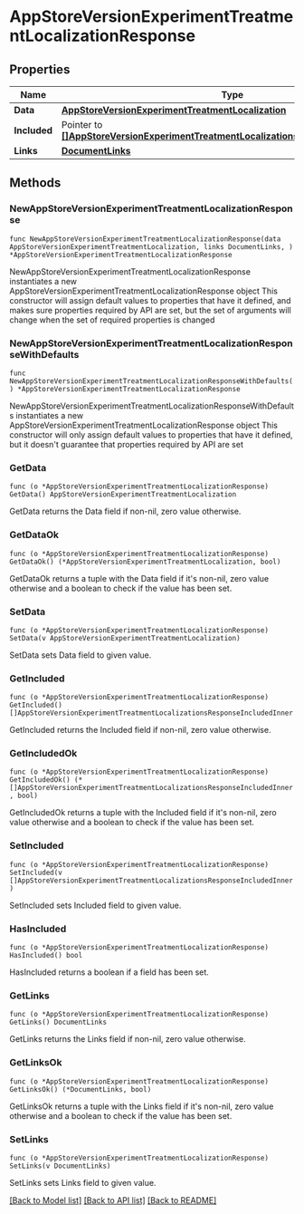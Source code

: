 # AppStoreVersionExperimentTreatmentLocalizationResponse

## Properties

Name | Type | Description | Notes
------------ | ------------- | ------------- | -------------
**Data** | [**AppStoreVersionExperimentTreatmentLocalization**](AppStoreVersionExperimentTreatmentLocalization.md) |  | 
**Included** | Pointer to [**[]AppStoreVersionExperimentTreatmentLocalizationsResponseIncludedInner**](AppStoreVersionExperimentTreatmentLocalizationsResponseIncludedInner.md) |  | [optional] 
**Links** | [**DocumentLinks**](DocumentLinks.md) |  | 

## Methods

### NewAppStoreVersionExperimentTreatmentLocalizationResponse

`func NewAppStoreVersionExperimentTreatmentLocalizationResponse(data AppStoreVersionExperimentTreatmentLocalization, links DocumentLinks, ) *AppStoreVersionExperimentTreatmentLocalizationResponse`

NewAppStoreVersionExperimentTreatmentLocalizationResponse instantiates a new AppStoreVersionExperimentTreatmentLocalizationResponse object
This constructor will assign default values to properties that have it defined,
and makes sure properties required by API are set, but the set of arguments
will change when the set of required properties is changed

### NewAppStoreVersionExperimentTreatmentLocalizationResponseWithDefaults

`func NewAppStoreVersionExperimentTreatmentLocalizationResponseWithDefaults() *AppStoreVersionExperimentTreatmentLocalizationResponse`

NewAppStoreVersionExperimentTreatmentLocalizationResponseWithDefaults instantiates a new AppStoreVersionExperimentTreatmentLocalizationResponse object
This constructor will only assign default values to properties that have it defined,
but it doesn't guarantee that properties required by API are set

### GetData

`func (o *AppStoreVersionExperimentTreatmentLocalizationResponse) GetData() AppStoreVersionExperimentTreatmentLocalization`

GetData returns the Data field if non-nil, zero value otherwise.

### GetDataOk

`func (o *AppStoreVersionExperimentTreatmentLocalizationResponse) GetDataOk() (*AppStoreVersionExperimentTreatmentLocalization, bool)`

GetDataOk returns a tuple with the Data field if it's non-nil, zero value otherwise
and a boolean to check if the value has been set.

### SetData

`func (o *AppStoreVersionExperimentTreatmentLocalizationResponse) SetData(v AppStoreVersionExperimentTreatmentLocalization)`

SetData sets Data field to given value.


### GetIncluded

`func (o *AppStoreVersionExperimentTreatmentLocalizationResponse) GetIncluded() []AppStoreVersionExperimentTreatmentLocalizationsResponseIncludedInner`

GetIncluded returns the Included field if non-nil, zero value otherwise.

### GetIncludedOk

`func (o *AppStoreVersionExperimentTreatmentLocalizationResponse) GetIncludedOk() (*[]AppStoreVersionExperimentTreatmentLocalizationsResponseIncludedInner, bool)`

GetIncludedOk returns a tuple with the Included field if it's non-nil, zero value otherwise
and a boolean to check if the value has been set.

### SetIncluded

`func (o *AppStoreVersionExperimentTreatmentLocalizationResponse) SetIncluded(v []AppStoreVersionExperimentTreatmentLocalizationsResponseIncludedInner)`

SetIncluded sets Included field to given value.

### HasIncluded

`func (o *AppStoreVersionExperimentTreatmentLocalizationResponse) HasIncluded() bool`

HasIncluded returns a boolean if a field has been set.

### GetLinks

`func (o *AppStoreVersionExperimentTreatmentLocalizationResponse) GetLinks() DocumentLinks`

GetLinks returns the Links field if non-nil, zero value otherwise.

### GetLinksOk

`func (o *AppStoreVersionExperimentTreatmentLocalizationResponse) GetLinksOk() (*DocumentLinks, bool)`

GetLinksOk returns a tuple with the Links field if it's non-nil, zero value otherwise
and a boolean to check if the value has been set.

### SetLinks

`func (o *AppStoreVersionExperimentTreatmentLocalizationResponse) SetLinks(v DocumentLinks)`

SetLinks sets Links field to given value.



[[Back to Model list]](../README.md#documentation-for-models) [[Back to API list]](../README.md#documentation-for-api-endpoints) [[Back to README]](../README.md)


